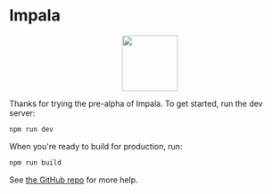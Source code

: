 # Impala

<p align="center">
<img src="https://user-images.githubusercontent.com/213306/227727009-a4dc391f-efb1-4489-ad73-c3d3a327704a.png" width="100" />
</p>

Thanks for trying the pre-alpha of Impala. To get started, run the dev server:

```bash
npm run dev
```

When you're ready to build for production, run:

```bash
npm run build
```

See [the GitHub repo](https://githb.com/ascorbic/impala) for more help.
